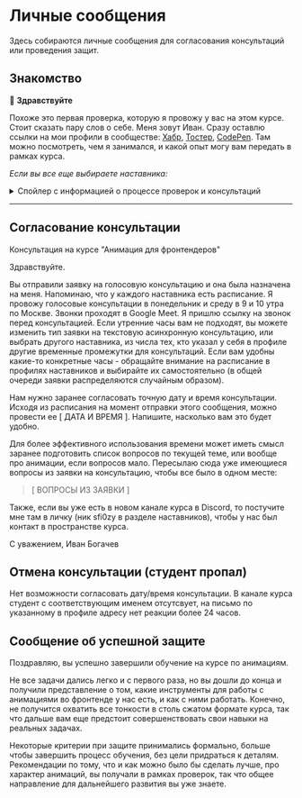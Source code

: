 # Личные сообщения


Здесь собираются личные сообщения для согласования консультаций или проведения защит.


## Знакомство

:raising_hand: **Здравствуйте**

Похоже это первая проверка, которую я провожу у вас на этом курсе. Стоит сказать пару слов о себе. Меня зовут Иван. Сразу оставлю ссылки на мои профили в сообществе: [Хабр](https://habr.com/ru/users/sfi0zy/posts/), [Тостер](https://qna.habr.com/user/sfi0zy), [CodePen](https://codepen.io/sfi0zy). Там можно посмотреть, чем я занимался, и какой опыт могу вам передать в рамках курса.

*Если вы все еще выбираете наставника:*

<details>
    <summary>Спойлер с информацией о процессе проверок и консультаций</summary>

#### Ключевые моменты прохождения курса со мной:

- Я веду студентов от первого задания и до последнего.
- Провожу **проверки д/з каждый будний день**, обычно утром по Москве. Проверяю строго, рассматриваю студентов как потенциальных помощников. Смотрю не только на то, что сделано, но и на то, как сделано. И оставляю комментарии, обращая внимание на важные моменты.
- В проверках вам будут встречаться не только комментарии по текущему коду, но и темы для самостоятельного изучения или обдумывания. Учебник больше раскрывает теоретические возможности инструментов, рассказывает, что можно сделать, а информация в проверках - это мое дополнение к нему со стороны практики и набитых шишек. Они больше про то, что стоит или не стоит делать, и как организовать процессы, чтобы не было больно в перспективе. На протяжении всего обучения там будут появляться ключевые слова для погуглить, вопросы для подумать, а также альтернативные инструменты и подходы к решению задач из учебника. Все эти сообщения, обозначенные знаком :heavy_plus_sign:, будут постепенно подталкивать вас к разностороннему анализу решаемых задач. Они не требуют от вас немедленных ответов, так что если вам в какой-то момент покажется, что информации слишком много, то вы сможете возвращаться к ним спустя время.
- Асинхронные **текстовые консультации проходят тоже по будним дням**. Для того, чтобы они были продуктивными, имеет смысл сразу присылать списки вопросов, чтобы я мог отвечать сразу на все. Код за вас писать не буду, но если совсем не получается - подскажу, куда смотреть. Обычно я рекомендую обращаться за консультациями в конце каждой из тем (CSS/SVG/Canvas/WebGL), чтобы закрыть оставшиеся после учебника и комментариев вопросы по инструментам или подходам к работе.
- Голосовые консультации возможны в понедельник и среду, в 9 и 10 часов утра по Москве. Точную дату и время нужно согласовывать заранее. Если вы отправляете заявку на голосовую консультацию - ожидайте письма на указанный у вас в профиле адрес.

</details>

---

## Согласование консультации

Консультация на курсе "Анимация для фронтендеров"

Здравствуйте.

Вы отправили заявку на голосовую консультацию и она была назначена на меня. Напоминаю, что у каждого наставника есть расписание. Я провожу голосовые консультации в понедельник и среду в 9 и 10 утра по Москве. Звонки проходят в Google Meet. Я пришлю ссылку на звонок перед консультацией. Если утренние часы вам не подходят, вы можете изменить тип заявки на текстовую асинхронную консультацию, или выбрать другого наставника, из числа тех, кто указал у себя в профиле другие временные промежутки для консультаций. Если вам удобны какие-то конкретные часы - обращайте внимание на расписание в профилях наставников и выбирайте их самостоятельно (в общей очереди заявки распределяются случайным образом).

Нам нужно заранее согласовать точную дату и время консультации. Исходя из расписания на момент отправки этого сообщения, можно провести ее [ ДАТА И ВРЕМЯ ]. Напишите, насколько вам это будет удобно.

Для более эффективного использования времени может иметь смысл заранее подготовить список вопросов по текущей теме, или вообще про анимации, если вопросов мало. Пересылаю сюда уже имеющиеся вопросы из заявки на консультацию, чтобы все было в одном месте:

> [ ВОПРОСЫ ИЗ ЗАЯВКИ ]

Также, если вы уже есть в новом канале курса в Discord, то постучите мне там в личку (ник sfi0zy в разделе наставников), чтобы у нас был контакт в пространстве курса.

С уважением,
Иван Богачев

## Отмена консультации (студент пропал)

Нет возможности согласовать дату/время консультации. В канале курса студент с соответствующим именем отсутсвует, на письмо по указанному в профиле адресу нет реакции более 24 часов.

## Сообщение об успешной защите

Поздравляю, вы успешно завершили обучение на курсе по анимациям.

Не все задачи дались легко и с первого раза, но вы дошли до конца и получили представление о том, какие инструменты для работы с анимациями во фронтенде у нас есть, и как с ними работать. Конечно, не получится охватить все тонкости в столь сжатом формате курса, так что дальше вам еще предстоит совершенствовать свои навыки на реальных задачах.

Некоторые критерии при защите принимались формально, больше чтобы завершить процесс обучения, без цели придраться к деталям. Рекомендации по тому, что и как можно было бы сделать лучше, про характер анимаций, вы получали в рамках проверок, так что общее направление для дальнейшего развития вы уже знаете.

